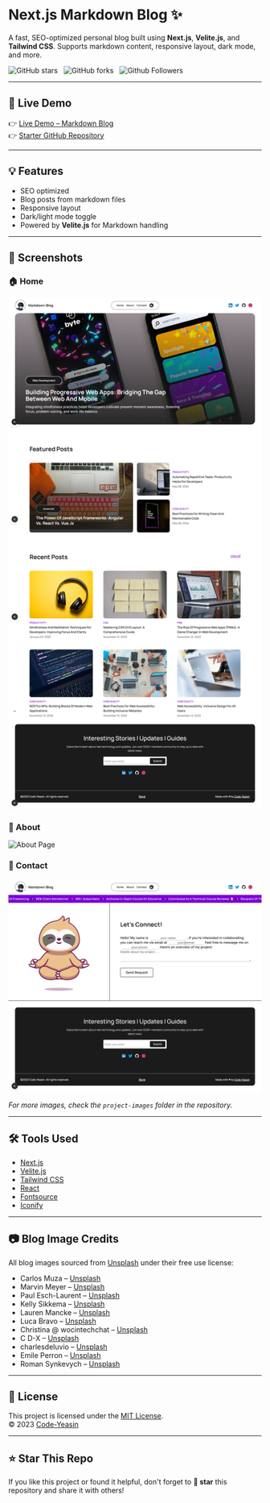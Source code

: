 # Next.js Markdown Blog ✨  
A fast, SEO-optimized personal blog built using **Next.js**, **Velite.js**, and **Tailwind CSS**. Supports markdown content, responsive layout, dark mode, and more.

![GitHub stars](https://img.shields.io/github/stars/Code-Yeasin/markdown-blog?style=social&logo=ApacheSpark&label=Stars)&nbsp;&nbsp;
![GitHub forks](https://img.shields.io/github/forks/Code-Yeasin/markdown-blog?style=social&logo=KashFlow)&nbsp;&nbsp;
![Github Followers](https://img.shields.io/github/followers/Code-Yeasin.svg?style=social&label=Follow)&nbsp;&nbsp;

---

## 🔗 Live Demo
👉 [Live Demo – Markdown Blog](https://code-yeasin-blog.vercel.app/)  
👉 [Starter GitHub Repository](https://github.com/Code-Yeasin/markdown-blog)

---

## 💡 Features

- SEO optimized
- Blog posts from markdown files
- Responsive layout
- Dark/light mode toggle
- Powered by **Velite.js** for Markdown handling

---

## 📸 Screenshots

### 🏠 Home
![Home Page](/home-page.png)

### 📄 About
![About Page](/about-page.pngabout-page.png)

### 📩 Contact
![Contact Page](/contact-page.png)

_For more images, check the `project-images` folder in the repository._

---

## 🛠️ Tools Used

- [Next.js](https://nextjs.org/)
- [Velite.js](https://velite.js.org/)
- [Tailwind CSS](https://tailwindcss.com/)
- [React](https://reactjs.org/)
- [Fontsource](https://fonts.google.com/)
- [Iconify](https://iconify.design/)

---

## 📷 Blog Image Credits

All blog images sourced from [Unsplash](https://unsplash.com/) under their free use license:

- Carlos Muza – [Unsplash](https://unsplash.com/photos/hpjSkU2UYSU)
- Marvin Meyer – [Unsplash](https://unsplash.com/photos/SYTO3xs06fU)
- Paul Esch-Laurent – [Unsplash](https://unsplash.com/photos/oZMUrWFHOB4)
- Kelly Sikkema – [Unsplash](https://unsplash.com/photos/-1_RZL8BGBM)
- Lauren Mancke – [Unsplash](https://unsplash.com/photos/aOC7TSLb1o8)
- Luca Bravo – [Unsplash](https://unsplash.com/photos/XJXWbfSo2f0)
- Christina @ wocintechchat – [Unsplash](https://unsplash.com/photos/OtHEYbQXLFU)
- C D-X – [Unsplash](https://unsplash.com/photos/PDX_a_82obo)
- charlesdeluvio – [Unsplash](https://unsplash.com/photos/cZr2sgaxy3Q)
- Emile Perron – [Unsplash](https://unsplash.com/photos/xrVDYZRGdw4)
- Roman Synkevych – [Unsplash](https://unsplash.com/photos/vXInUOv1n84)

---

## 🪪 License

This project is licensed under the [MIT License](LICENSE).  
© 2023 [Code-Yeasin](https://github.com/Code-Yeasin)

---

## ⭐ Star This Repo

If you like this project or found it helpful, don't forget to **🌟 star** this repository and share it with others!

